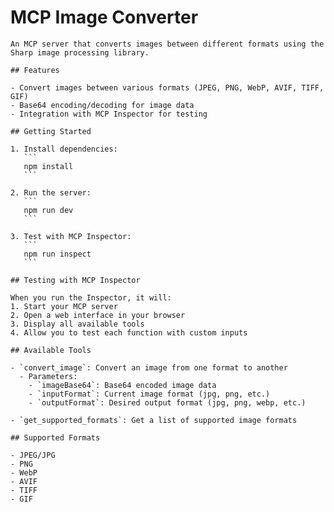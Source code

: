 # MCP Image Converter

    An MCP server that converts images between different formats using the Sharp image processing library.

    ## Features

    - Convert images between various formats (JPEG, PNG, WebP, AVIF, TIFF, GIF)
    - Base64 encoding/decoding for image data
    - Integration with MCP Inspector for testing

    ## Getting Started

    1. Install dependencies:
       ```
       npm install
       ```

    2. Run the server:
       ```
       npm run dev
       ```

    3. Test with MCP Inspector:
       ```
       npm run inspect
       ```

    ## Testing with MCP Inspector

    When you run the Inspector, it will:
    1. Start your MCP server
    2. Open a web interface in your browser
    3. Display all available tools
    4. Allow you to test each function with custom inputs

    ## Available Tools

    - `convert_image`: Convert an image from one format to another
      - Parameters:
        - `imageBase64`: Base64 encoded image data
        - `inputFormat`: Current image format (jpg, png, etc.)
        - `outputFormat`: Desired output format (jpg, png, webp, etc.)
      
    - `get_supported_formats`: Get a list of supported image formats

    ## Supported Formats

    - JPEG/JPG
    - PNG
    - WebP
    - AVIF
    - TIFF
    - GIF
